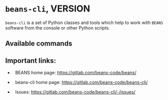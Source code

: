 # `beans-cli`, VERSION

`beans-cli` is a set of Python classes and tools which help to work with `BEANS` software from the console or other Python scripts.

## Available commands


## Important links:

* &nbsp;&nbsp;BEANS home page:     https://gitlab.com/beans-code/beans/

* &nbsp;&nbsp;beans-cli home page: https://gitlab.com/beans-code/beans-cli/

* &nbsp;&nbsp;Issues:              https://gitlab.com/beans-code/beans-cli/-/issues/